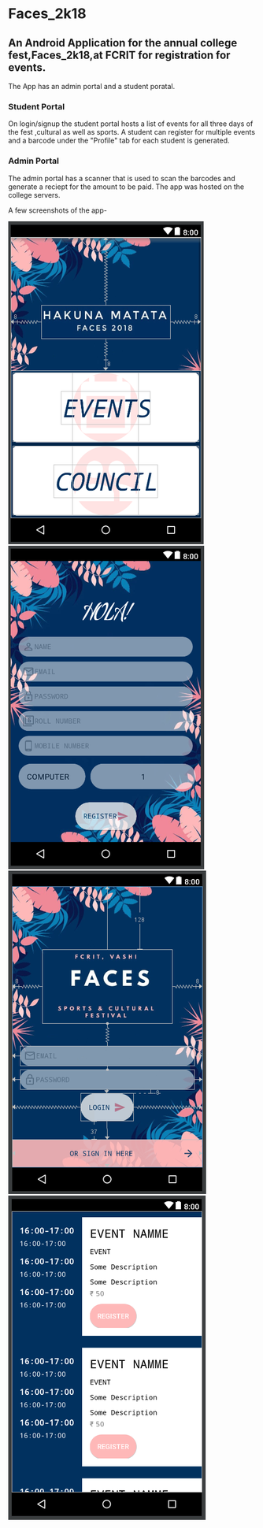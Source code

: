 # Faces_2k18
## An Android Application for the annual college fest,Faces_2k18,at FCRIT for registration for events.

The App has an admin portal and a student poratal.

### Student Portal
On login/signup the student portal hosts a list of events for all three days of the fest ,cultural as well as sports.
A student can register for multiple events and a barcode under the "Profile" tab for each student is generated.

### Admin Portal
The admin portal has a scanner that is used to scan the barcodes and generate a reciept for the amount to be paid.
The app was hosted on the college servers.

A few screenshots of the app-

![alt text](https://github.com/shinde-shantanu/Faces_2k18/blob/master/Home_page.PNG)
![alt text](https://github.com/shinde-shantanu/Faces_2k18/blob/master/Sign_up.PNG)
![alt text](https://github.com/shinde-shantanu/Faces_2k18/blob/master/Login_page.PNG)
![alt text](https://github.com/shinde-shantanu/Faces_2k18/blob/master/Event_list.PNG)
